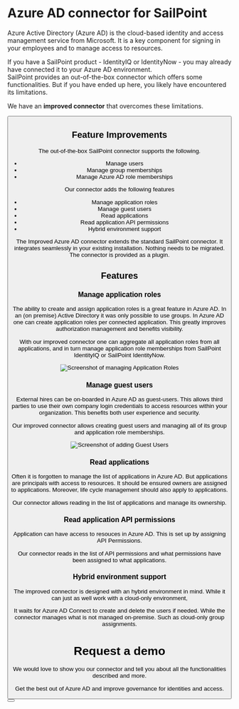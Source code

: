 # Azure AD connector for SailPoint

Azure Active Directory (Azure AD) is the cloud-based identity and access management service from Microsoft. It is a key component for signing in your employees and to manage access to resources.

If you have a SailPoint product - IdentityIQ or IdentityNow - you may already have connected it to your Azure AD environment.  
SailPoint provides an out-of-the-box connector which offers some functionalities. But if you have ended up here, you likely have encountered its limitations.

We have an __improved connector__ that overcomes these limitations.

<Button title="Request Download" />

## Feature Improvements

The out-of-the-box SailPoint connector supports the following.

* Manage users
* Manage group memberships
* Manage Azure AD role memberships

Our connector adds the following features

* Manage application roles
* Manage guest users
* Read applications
* Read application API permissions
* Hybrid environment support

The Improved Azure AD connector extends the standard SailPoint connector. It integrates seamlessly in your existing installation. Nothing needs to be migrated. The connector is provided as a plugin.

## Features

### Manage application roles

The ability to create and assign application roles is a great feature in Azure AD. In an (on premise) Active Directory it was only possible to use groups. In Azure AD one can create application roles per connected application. This greatly improves authorization management and benefits visibility.

With our improved connector one can aggregate all application roles from all applications, and in turn manage application role memberships from SailPoint IdentityIQ or SailPoint IdentityNow.

![Screenshot of managing Application Roles](/images/azuread-application-roles.png)
### Manage guest users

External hires can be on-boarded in Azure AD as guest-users. This allows third parties to use their own company login credentials to access resources within your organization. This benefits both user experience and security.

Our improved connector allows creating guest users and managing all of its group and application role memberships.

![Screenshot of adding Guest Users](/images/azuread-guest-users.png)

### Read applications

Often it is forgotten to manage the list of applications in Azure AD. But applications are principals with access to resources. It should be ensured owners are assigned to applications. Moreover, life cycle management should also apply to applications.

Our connector allows reading in the list of applications and manage its ownership.

### Read application API permissions

Application can have access to resouces in Azure AD. This is set up by assigning API Permissions.

Our connector reads in the list of API permissions and what permissions have been assigned to what applications.

### Hybrid environment support

The improved connector is designed with an hybrid environment in mind. While it can just as well work with a cloud-only environment, 

It waits for Azure AD Connect to create and delete the users if needed. While the connector manages what is not managed on-premise. Such as cloud-only group assignments.

# Request a demo

We would love to show you our connector and tell you about all the functionalities described and more.

Get the best out of Azure AD and improve governance for identities and access.

<Button title="Request Download" />
